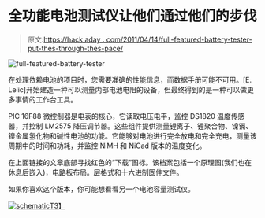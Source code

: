# 全功能电池测试仪让他们通过他们的步伐

> 原文:[https://hack aday . com/2011/04/14/full-featured-battery-tester-put-thes-through-thes-pace/](https://hackaday.com/2011/04/14/full-featured-battery-tester-puts-them-through-their-paces/)

![](../Images/321066c756e5592faeea1e57b032d07c.png "full-featured-battery-tester")

在处理依赖电池的项目时，您需要准确的性能信息，而数据手册可能不可用。[E. Lelic]开始建造一种可以测量内部电池电阻的设备，但最终得到的是一种可以做更多事情的工作台工具。

PIC 16F88 微控制器是电表的核心，它读取电压电平，监控 DS1820 温度传感器，并控制 LM2575 降压调节器。这些组件提供测量锂离子、锂聚合物、镍镉、镍金属氢化物和碱性电池的功能。它能够对电池进行完全放电和完全充电，测量该周期中的时间和功耗，并监控 NiMH 和 NiCad 版本的温度变化。

在上面链接的文章底部寻找红色的“下载”图标。该档案包括一个原理图(我们也在休息后嵌入)，电路板布局。层格式和十六进制固件文件。

如果你喜欢这个版本，你可能想看看另一个电池容量测试仪。

[![](../Images/5ecad4c0ad42e840f7d161f2c9a9cf04.png "schematic")T3】](http://hackaday.com/wp-content/uploads/2011/04/schematic.gif)